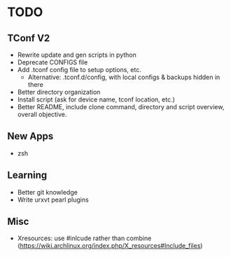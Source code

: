 TODO
====

TConf V2
--------
- Rewrite update and gen scripts in python
 - Deprecate CONFIGS file
 - Add .tconf config file to setup options, etc.
   - Alternative: .tconf.d/config, with local configs & backups hidden in there
- Better directory organization
- Install script (ask for device name, tconf location, etc.)
- Better README, include clone command, directory and script overview, overall objective.

New Apps
--------
- zsh

Learning
--------
- Better git knowledge
- Write urxvt pearl plugins

Misc
----
- Xresources: use #inlcude rather than combine (https://wiki.archlinux.org/index.php/X_resources#Include_files)
